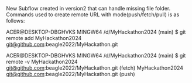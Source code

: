 New Subflow created in version2 that can handle missing file folder.
Commands used to create remote URL with mode(push/fetch/pull) is as follows:

ACER@DESKTOP-DBGHVKS MINGW64 /d/MyHackathon2024 (main)
$ git remote add MyHackathon2024 git@github.com:beagle2022/MyHackathon.git

ACER@DESKTOP-DBGHVKS MINGW64 /d/MyHackathon2024 (main)
$ git remote -v
MyHackathon2024 git@github.com:beagle2022/MyHackathon.git (fetch)
MyHackathon2024 git@github.com:beagle2022/MyHackathon.git (push)


